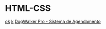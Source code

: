 # HTML-CSS
<a href="https://paulo1707.github.io/HTML-CSS/trabalho me surprienda">ok</a>
<a href="https://paulo1707.github.io/HTML-CSS/exe006">k</a>
<a href="https://paulo1707.github.io/HTML-CSS/carol">DogWalker Pro - Sistema de Agendamento</a>